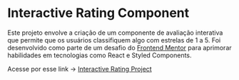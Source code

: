 # Interactive Rating Component

Este projeto envolve a criação de um componente de avaliação interativa que permite que os usuários classifiquem algo com estrelas de 1 a 5. Foi desenvolvido como parte de um desafio do [Frontend Mentor](https://www.frontendmentor.io) para aprimorar habilidades em tecnologias como React e Styled Components.

Acesse por esse link -> [Interactive Rating Project](https://interactive-rating-component-kappa-eight.vercel.app/)

